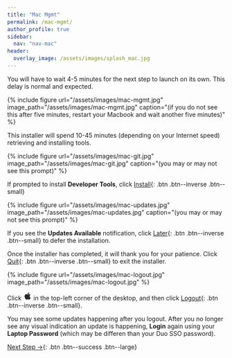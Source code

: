 ```yaml
---
title: "Mac Mgmt"
permalink: /mac-mgmt/
author_profile: true
sidebar:
  nav: "nav-mac"
header:
  overlay_image: /assets/images/splash_mac.jpg
---
```


You will have to wait 4-5 minutes for the next step to launch on its own. This delay is normal and expected. 

{% include figure url="/assets/images/mac-mgmt.jpg" image_path="/assets/images/mac-mgmt.jpg" caption="(if you do not see this after five minutes, restart your Macbook and wait another five minutes)" %}

This installer will spend 10-45 minutes (depending on your Internet speed) retrieving and installing tools.

{% include figure url="/assets/images/mac-git.jpg" image_path="/assets/images/mac-git.jpg" caption="(you may or may not see this prompt)" %}

If prompted to install __Developer Tools__, click [Install](#updates){: .btn .btn--inverse .btn--small}

<a name="updates"></a> 
{% include figure url="/assets/images/mac-updates.jpg" image_path="/assets/images/mac-updates.jpg" caption="(you may or may not see this prompt)" %}

If you see the __Updates Available__ notification, click [Later](#installer){: .btn .btn--inverse .btn--small} to defer the installation.

<a name="installer"></a> 
Once the installer has completed, it will thank you for your patience. Click [Quit](#logout){: .btn .btn--inverse .btn--small} to exit the installer.

<a name="logout"></a> 
{% include figure url="/assets/images/mac-logout.jpg" image_path="/assets/images/mac-logout.jpg"  %}

Click <img src='/assets/images/apple.png' width='20' height='20'> in the top-left corner of the desktop, and then click [Logout](#login){: .btn .btn--inverse .btn--small}.

<a name="login"></a> 
You may see some updates happening after you logout. After you no longer see any visual indication an update is happening, __Login__ again using your __Laptop Password__ (which may be differen than your Duo SSO password).


[Next Step &rarr;](/mac-tips){: .btn .btn--success .btn--large}
